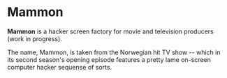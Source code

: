 # Mammon

**Mammon** is a hacker screen factory for movie and television producers (work in progress).

The name, Mammon, is taken from the Norwegian hit TV show -- which in its second season's opening
episode features a pretty lame on-screen computer hacker sequense of sorts.
